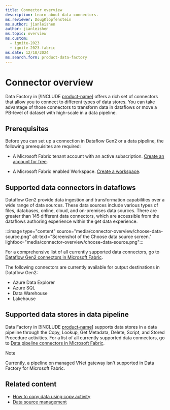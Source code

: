 ```yaml
---
title: Connector overview
description: Learn about data connectors.
ms.reviewer: DougKlopfenstein
ms.author: jianleishen
author: jianleishen
ms.topic: overview
ms.custom:
  - ignite-2023
  - ignite-2023-fabric
ms.date: 12/18/2024
ms.search.form: product-data-factory
---
```


# Connector overview

Data Factory in [!INCLUDE [product-name](../includes/product-name.md)] offers a rich set of connectors that allow you to connect to different types of data stores. You can take advantage of those connectors to transform data in dataflows or move a PB-level of dataset with high-scale in a data pipeline.

## Prerequisites

Before you can set up a connection in Dataflow Gen2 or a data pipeline, the following prerequisites are required:

- A Microsoft Fabric tenant account with an active subscription. [Create an account for free](../fundamentals/fabric-trial.md).

- A Microsoft Fabric enabled Workspace. [Create a workspace](../fundamentals/create-workspaces.md).

## Supported data connectors in dataflows

Dataflow Gen2 provide data ingestion and transformation capabilities over a wide range of data sources. These data sources include various types of files, databases, online, cloud, and on-premises data sources. There are greater than 145 different data connectors, which are accessible from the dataflows authoring experience within the get data experience.

:::image type="content" source="media/connector-overview/choose-data-source.png" alt-text="Screenshot of the Choose data source screen." lightbox="media/connector-overview/choose-data-source.png":::

For a comprehensive list of all currently supported data connectors, go to [Dataflow Gen2 connectors in Microsoft Fabric](dataflow-support.md).

The following connectors are currently available for output destinations in Dataflow Gen2:

- Azure Data Explorer
- Azure SQL
- Data Warehouse
- Lakehouse

## Supported data stores in data pipeline

Data Factory in [!INCLUDE [product-name](../includes/product-name.md)] supports data stores in a data pipeline through the Copy, Lookup, Get Metadata, Delete, Script, and Stored Procedure activities. For a list of all currently supported data connectors, go to [Data pipeline connectors in Microsoft Fabric](pipeline-support.md).

> [!NOTE]
> Currently, a pipeline on managed VNet gateway isn't supported in Data Factory for Microsoft Fabric.

## Related content

- [How to copy data using copy activity](copy-data-activity.md)
- [Data source management](data-source-management.md)
